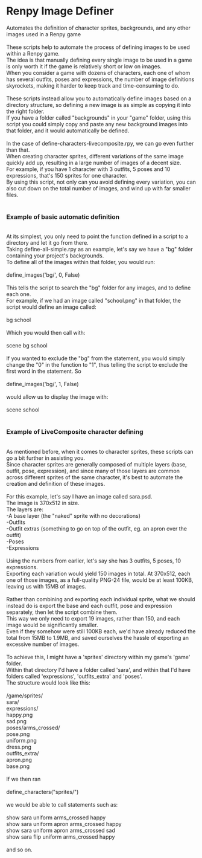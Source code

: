 # Renpy Image Definer
Automates the definition of character sprites, backgrounds, and any other images used in a Renpy game<br>
<br>
These scripts help to automate the process of defining images to be used within a Renpy game.<br>
The idea is that manually defining every single image to be used in a game is only worth it if
the game is relatively short or low on images.<br>
When you consider a game with dozens of characters, each one of whom has several outfits, poses and expressions,
the number of image definitions skyrockets, making it harder to keep track and time-consuming to do.<br>
<br>
These scripts instead allow you to automatically define images based on a directory structure, so defining
a new image is as simple as copying it into the right folder.<br>
If you have a folder called "backgrounds" in your "game" folder, using this script you could simply copy and
paste any new background images into that folder, and it would automatically be defined.<br>
<br>
In the case of define-characters-livecomposite.rpy, we can go even further than that.<br>
When creating character sprites, different variations of the same image quickly add up, resulting
in a large number of images of a decent size.<br>
For example, if you have 1 character with 3 outfits, 5 poses and 10 expressions, that's 150 sprites for one character.<br>
By using this script, not only can you avoid defining every variation, you can also cut down on the total number of
images, and wind up with far smaller files.<br>
<br>
<h3>Example of basic automatic definition</h3>
<br>
At its simplest, you only need to point the function defined in a script to a directory and let it go from there.<br>
Taking define-all-simple.rpy as an example, let's say we have a "bg" folder containing your project's backgrounds.<br>
To define all of the images within that folder, you would run:<br>
<br>
define_images('bg/', 0, False)<br>
<br>
This tells the script to search the "bg" folder for any images, and to define each one.<br>
For example, if we had an image called "school.png" in that folder, the script would define an image called:<br>
<br>
bg school<br>
<br>
Which you would then call with:<br>
<br>
scene bg school<br>
<br>
If you wanted to exclude the "bg" from the statement, you would simply change the "0" in the function to "1",
thus telling the script to exclude the first word in the statement. So<br>
<br>
define_images('bg/', 1, False)<br>
<br>
would allow us to display the image with:<br>
<br>
scene school<br>
<br>
<h3>Example of LiveComposite character defining</h3>
<br>
As mentioned before, when it comes to character sprites, these scripts can go a bit further in assisting you.<br>
Since character sprites are generally composed of multiple layers (base, outfit, pose, expression), and since
many of those layers are common across different sprites of the same character, it's best to automate the
creation and definition of these images.<br>
<br>
For this example, let's say I have an image called sara.psd.<br>
The image is 370x512 in size.<br>
The layers are:<br>
-A base layer (the "naked" sprite with no decorations)<br>
-Outfits<br>
-Outfit extras (something to go on top of the outfit, eg. an apron over the outfit)<br>
-Poses<br>
-Expressions<br>
<br>
Using the numbers from earlier, let's say she has 3 outfits, 5 poses, 10 expressions.<br>
Exporting each variation would yield 150 images in total. At 370x512, each one of those images,
as a full-quality PNG-24 file, would be at least 100KB, leaving us with 15MB of images.<br>
<br>
Rather than combining and exporting each individual sprite, what we should instead do is export the base
and each outfit, pose and expression separately, then let the script combine them.<br>
This way we only need to export 19 images, rather than 150, and each image would be significantly smaller.<br>
Even if they somehow were still 100KB each, we'd have already reduced the total from 15MB to 1.9MB,
and saved ourselves the hassle of exporting an excessive number of images.<br>
<br>
To achieve this, I might have a 'sprites' directory within my game's 'game' folder.<br>
Within that directory I'd have a folder called 'sara', and within that I'd have folders called 'expressions',
'outfits_extra' and 'poses'.<br>
The structure would look like this:<br>
<br>
/game/sprites/<br>
              sara/<br>
                   expressions/<br>
                               happy.png<br>
                               sad.png<br>
                   poses/arms_crossed/<br>
                                      pose.png<br>
                                      uniform.png<br>
                                      dress.png<br>
                   outfits_extra/<br>
                                 apron.png<br>
                   base.png<br>
<br>
If we then ran<br>
<br>
define_characters("sprites/")<br>
<br>
we would be able to call statements such as:<br>
<br>
show sara uniform arms_crossed happy<br>
show sara uniform apron arms_crossed happy<br>
show sara uniform apron arms_crossed sad<br>
show sara flip uniform arms_crossed happy<br>
<br>
and so on.<br>
